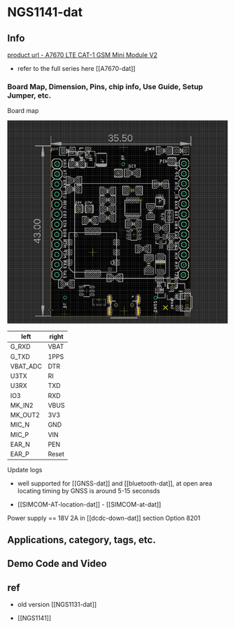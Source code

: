 
# NGS1141-dat

## Info

[product url - A7670 LTE CAT-1 GSM Mini Module V2](https://www.electrodragon.com/product/a7670-lte-cat-1-gsm-mini-module/)

- refer to the full series here [[A7670-dat]]

### Board Map, Dimension, Pins, chip info, Use Guide, Setup Jumper, etc.

Board map 

![](2025-06-13-19-18-47.png)

| left     | right |
| -------- | ----- |
| G_RXD    | VBAT  |
| G_TXD    | 1PPS  |
| VBAT_ADC | DTR   |
| U3TX     | RI    |
| U3RX     | TXD   |
| IO3      | RXD   |
| MK_IN2   | VBUS  |
| MK_OUT2  | 3V3   |
| MIC_N    | GND   |
| MIC_P    | VIN   |
| EAR_N    | PEN   |
| EAR_P    | Reset |

Update logs 

- well supported for [[GNSS-dat]] and [[bluetooth-dat]], at open area locating timing by GNSS is around 5-15 seconsds

- [[SIMCOM-AT-location-dat]] - [[SIMCOM-at-dat]]

Power supply == 18V 2A in [[dcdc-down-dat]] section Option 8201

## Applications, category, tags, etc. 


## Demo Code and Video



## ref 

- old version [[NGS1131-dat]]

- [[NGS1141]] 


